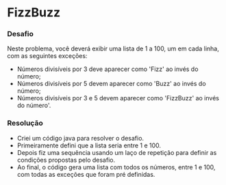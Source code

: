 # FizzBuzz

### Desafio

Neste problema, você deverá exibir uma lista de 1 a 100, um em cada linha, com as seguintes exceções:

- Números divisíveis por 3 deve aparecer como 'Fizz' ao invés do número;
- Números divisíveis por 5 devem aparecer como 'Buzz' ao invés do número;
- Números divisíveis por 3 e 5 devem aparecer como 'FizzBuzz' ao invés do número'.

### Resolução

- Criei um código java para resolver o desafio.
- Primeiramente defini que a lista seria entre 1 e 100.
- Depois fiz uma sequência usando um laço de repetição para definir as condições propostas pelo desafio.
- Ao final, o código gera uma lista com todos os números, entre 1 e 100, com todas as exceções que foram pré definidas.
